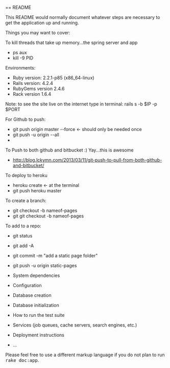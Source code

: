 == README

This README would normally document whatever steps are necessary to get the
application up and running.

Things you may want to cover:

To kill threads that take up memory...the spring server and app
* ps aux
* kill -9 PID

Environments:
* Ruby version: 2.2.1-p85 (x86_64-linux)
* Rails version: 4.2.4
* RubyGems version 2.4.6
* Rack version 1.6.4

Note: to see the site live on the internet type in terminal: 
    rails s -b $IP -p $PORT 
    
For Github to push:
* git push origin master --force <- should only be needed once
* git push -u origin --all
* 
To Push to both github and bitbucket :) Yay...this is awesome
* http://blog.lckymn.com/2013/03/11/git-push-to-pull-from-both-github-and-bitbucket/

To deploy to heroku
* heroku create <- at the terminal
* git push heroku master

To create a branch: 
* git checkout -b nameof-pages
* git git checkout -b nameof-pages

To add to a repo:
* git status
* git add -A
* git commit -m "add a static page folder"
* git push -u origin static-pages



* System dependencies

* Configuration

* Database creation

* Database initialization

* How to run the test suite

* Services (job queues, cache servers, search engines, etc.)

* Deployment instructions

* ...


Please feel free to use a different markup language if you do not plan to run
<tt>rake doc:app</tt>.
